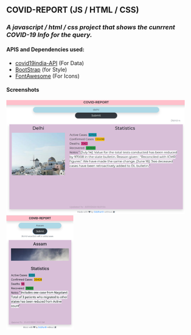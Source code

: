 ## COVID-REPORT (JS / HTML / CSS)

### _A javascript / html / css project that shows the cunrrent COVID-19 Info for the query._

#### APIS and Dependencies used:

- [covid19india-API](https://api.covid19india.org/) (For Data)
- [BootStrap](https://getbootstrap.com/) (for Style)
- [FontAwesome](https://fontawesome.com/) (For Icons)

#### Screenshots

<img caption="pc" height=300px width=auto src="./screenshots/pc.png">
<img caption="mobile"  height=300px width=auto src="./screenshots/mobile.png">
